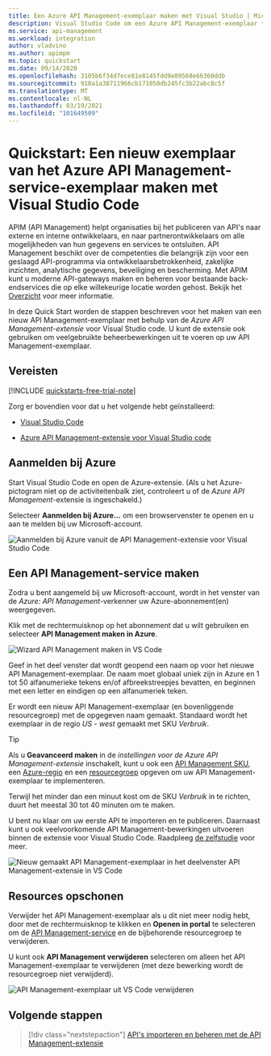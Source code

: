 ```yaml
---
title: Een Azure API Management-exemplaar maken met Visual Studio | Microsoft Docs
description: Visual Studio Code om een Azure API Management-exemplaar te maken.
ms.service: api-management
ms.workload: integration
author: vladvino
ms.author: apimpm
ms.topic: quickstart
ms.date: 09/14/2020
ms.openlocfilehash: 3105b6f34d7ece81e8145fdd9e89568e66360ddb
ms.sourcegitcommit: 910a1a38711966cb171050db245fc3b22abc8c5f
ms.translationtype: MT
ms.contentlocale: nl-NL
ms.lasthandoff: 03/19/2021
ms.locfileid: "101649509"
---
```

# <a name="quickstart-create-a-new-azure-api-management-service-instance-using-visual-studio-code"></a>Quickstart: Een nieuw exemplaar van het Azure API Management-service-exemplaar maken met Visual Studio Code

APIM (API Management) helpt organisaties bij het publiceren van API's naar externe en interne ontwikkelaars, en naar partnerontwikkelaars om alle mogelijkheden van hun gegevens en services te ontsluiten. API Management beschikt over de competenties die belangrijk zijn voor een geslaagd API-programma via ontwikkelaarsbetrokkenheid, zakelijke inzichten, analytische gegevens, beveiliging en bescherming. Met APIM kunt u moderne API-gateways maken en beheren voor bestaande back-endservices die op elke willekeurige locatie worden gehost. Bekijk het [Overzicht](api-management-key-concepts.md) voor meer informatie.

In deze Quick Start worden de stappen beschreven voor het maken van een nieuw API Management-exemplaar met behulp van de *Azure API Management-extensie* voor Visual Studio code. U kunt de extensie ook gebruiken om veelgebruikte beheerbewerkingen uit te voeren op uw API Management-exemplaar.

## <a name="prerequisites"></a>Vereisten

[!INCLUDE [quickstarts-free-trial-note](../../includes/quickstarts-free-trial-note.md)]

Zorg er bovendien voor dat u het volgende hebt geïnstalleerd:

- [Visual Studio Code](https://code.visualstudio.com/)

- [Azure API Management-extensie voor Visual Studio code](https://marketplace.visualstudio.com/items?itemName=ms-azuretools.vscode-apimanagement&ssr=false#overview)

## <a name="sign-in-to-azure"></a>Aanmelden bij Azure

Start Visual Studio Code en open de Azure-extensie. (Als u het Azure-pictogram niet op de activiteitenbalk ziet, controleert u of de *Azure API Management*-extensie is ingeschakeld.)

Selecteer **Aanmelden bij Azure...** om een browservenster te openen en u aan te melden bij uw Microsoft-account.

![Aanmelden bij Azure vanuit de API Management-extensie voor Visual Studio Code](./media/vscode-create-service-instance/vscode-apim-login.png)

## <a name="create-an-api-management-service"></a>Een API Management-service maken

Zodra u bent aangemeld bij uw Microsoft-account, wordt in het venster van de *Azure: API Management*-verkenner uw Azure-abonnement(en) weergegeven.

Klik met de rechtermuisknop op het abonnement dat u wilt gebruiken en selecteer **API Management maken in Azure**.

![Wizard API Management maken in VS Code](./media/vscode-create-service-instance/vscode-apim-create.png)

Geef in het deel venster dat wordt geopend een naam op voor het nieuwe API Management-exemplaar. De naam moet globaal uniek zijn in Azure en 1 tot 50 alfanumerieke tekens en/of afbreekstreepjes bevatten, en beginnen met een letter en eindigen op een alfanumeriek teken.

Er wordt een nieuw API Management-exemplaar (en bovenliggende resourcegroep) met de opgegeven naam gemaakt. Standaard wordt het exemplaar in de regio *US - west* gemaakt met SKU *Verbruik*.

> [!TIP]
> Als u **Geavanceerd maken** in de *instellingen voor de Azure API Management-extensie* inschakelt, kunt u ook een [API Management SKU](https://azure.microsoft.com/pricing/details/api-management/), een [Azure-regio](https://status.azure.com/en-us/status) en een [resourcegroep](../azure-resource-manager/management/overview.md) opgeven om uw API Management-exemplaar te implementeren.
>
> Terwijl het minder dan een minuut kost om de SKU *Verbruik* in te richten, duurt het meestal 30 tot 40 minuten om te maken.

U bent nu klaar om uw eerste API te importeren en te publiceren. Daarnaast kunt u ook veelvoorkomende API Management-bewerkingen uitvoeren binnen de extensie voor Visual Studio Code. Raadpleeg [de zelfstudie](visual-studio-code-tutorial.md) voor meer.

![Nieuw gemaakt API Management-exemplaar in het deelvenster API Management-extensie in VS Code](./media/vscode-create-service-instance/vscode-apim-instance.png)

## <a name="clean-up-resources"></a>Resources opschonen

Verwijder het API Management-exemplaar als u dit niet meer nodig hebt, door met de rechtermuisknop te klikken en **Openen in portal** te selecteren om de [API Management-service](get-started-create-service-instance.md#clean-up-resources) en de bijbehorende resourcegroep te verwijderen.

U kunt ook **API Management verwijderen** selecteren om alleen het API Management-exemplaar te verwijderen (met deze bewerking wordt de resourcegroep niet verwijderd).

![API Management-exemplaar uit VS Code verwijderen](./media/vscode-create-service-instance/vscode-apim-delete.png)

## <a name="next-steps"></a>Volgende stappen

> [!div class="nextstepaction"]
> [API's importeren en beheren met de API Management-extensie](visual-studio-code-tutorial.md)
